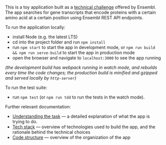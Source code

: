 This is a toy application built as a [technical challenge](docs/description.pdf) offered by Ensembl. The app searches for gene transcripts that encode proteins with a certain amino acid at a certain position using Ensembl REST API endpoints.

To run the application locally:

- install Node (e.g. the latest LTS)
- cd into the project folder and run `npm install`
- run `npm start` to start the app in development mode, or `npm run build && npm run serve-build` to start the app in production mode
- open the browser and navigate to `localhost:3000` to see the app running

_(the development build has webpack running in watch mode, and rebuilds every time the code changes; the production build is minified and gzipped and served locally by `http-server`)_

To run the test suite:

- run `npm test` (or `npm run tdd` to run the tests in the watch mode).

Further relevant documentation:

- [Understanding the task](docs/understanding-task.md) — a detailed explanation of what the app is trying to do.
- [Tech stack](docs/tech-stack.md) — overview of technologies used to build the app, and the rationale behind the technical choices
- [Code structure](docs/code-overview.md) — overview of the organization of the app
